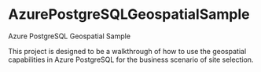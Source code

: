 # AzurePostgreSQLGeospatialSample
Azure PostgreSQL Geospatial Sample

This project is designed to be a walkthrough of how to use the geospatial 
capabilities in Azure PostgreSQL for the business scenario of site selection.
